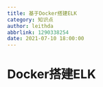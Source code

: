 ```yaml
---
title: 基于Docker搭建ELK
category: 知识点
author: leithda
abbrlink: 1290338254
date: 2021-07-10 18:00:00
---
```


<!-- more -->


# Docker搭建ELK



## 